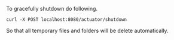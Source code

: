 


To gracefully shutdown do following.

`curl -X POST localhost:8080/actuator/shutdown`

So that all temporary files and folders will be delete automatically.